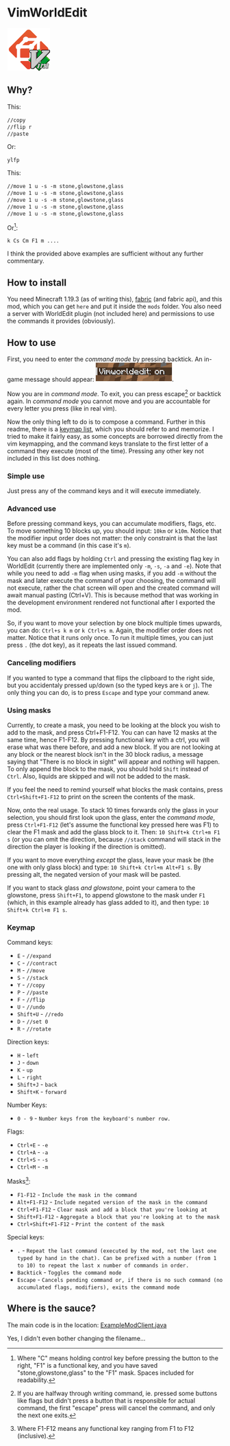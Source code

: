 # VimWorldEdit
![Project's logo](/readme_images/logo_100px.png)


## Why?

This:
```
//copy
//flip r
//paste
```
Or:
```
ylfp
```

This:
```
//move 1 u -s -m stone,glowstone,glass
//move 1 u -s -m stone,glowstone,glass
//move 1 u -s -m stone,glowstone,glass
//move 1 u -s -m stone,glowstone,glass
//move 1 u -s -m stone,glowstone,glass
```
Or[^1]:
```
k Cs Cm F1 m ....
```

I think the provided above examples are sufficient without any further commentary.

## How to install
You need Minecraft 1.19.3 (as of writing this), [fabric](https://fabricmc.net/use/installer/) (and fabric api), and this mod, which you can get `here` and put it inside the `mods` folder.
You also need a server with WorldEdit plugin (not included here) and permissions to use the commands it provides (obviously).

## How to use
First, you need to enter the *command mode* by pressing backtick.
An in-game message should appear: ![Screenshot of command mode being turned on](/readme_images/mode_on.png).

Now you are in *command mode*. To exit, you can press escape[^2] or backtick again.
In *command mode* you cannot move and you are accountable for every letter you press (like in real vim).

Now the only thing left to do is to compose a command.
Further in this readme, there is a [keymap list](https://github.com/ThinCan/Vim-WorldEdit/blob/main/README.md#keymap), which you should refer to and memorize. I tried to make it fairly easy, as some concepts are borrowed directly from the vim keymapping, and the command keys translate to the first letter of a command they execute (most of the time).
Pressing any other key not included in this list does nothing.

### Simple use
Just press any of the command keys and it will execute immediately.

### Advanced use
Before pressing command keys, you can accumulate modifiers, flags, etc. To move something 10 blocks up, you should input:
`10km` or `k10m`. Notice that the modifier input order does not matter: the only constraint is that the last key must be a command (in this case it's `m`).

You can also add flags by holding `Ctrl` and pressing the existing flag key in WorldEdit (currently there are implemented only `-m`, `-s`, `-a` and `-e`). 
Note that while you need to add `-m` flag when using masks, if you add `-m` without the mask and later execute the command of your choosing, the command will not execute, rather the chat screen will open and the created command will await manual pasting (Ctrl+V). This is because method that was working in the development environment rendered not functional after I exported the mod.

So, if you want to move your selection by one block multiple times upwards, you can do:
`Ctrl+s k m` or `k Ctrl+s m`. Again, the modifier order does not matter. Notice that it runs only once. To run it multiple times, you can just press `.` (the dot key), as it repeats the last issued command.

### Canceling modifiers
If you wanted to type a command that flips the clipboard to the right side, but you accidentaly pressed up/down (so the typed keys are `k` or `j`). The only thing you can do, is to press `Escape` and type your command anew.

### Using masks
Currently, to create a mask, you need to be looking at the block you wish to add to the mask, and press Ctrl+F1-F12. You can can have 12 masks at the same time, hence F1-F12. By pressing functional key with a ctrl, you will erase what was there before, and add a new block.
If you are not looking at any block or the nearest block isn't in the 30 block radius, a message saying that "There is no block in sight" will appear and nothing will happen. To only append the block to the mask, you should hold `Shift` instead of `Ctrl`.
Also, liquids are skipped and will not be added to the mask.

If you feel the need to remind yourself what blocks the mask contains, press `Ctrl+Shift+F1-F12` to print on the screen the contents of the mask.

Now, onto the real usage. To stack 10 times forwards only the glass in your selection, you should first look upon the glass, enter the *command mode*, press `Ctrl+F1-F12` (let's assume the functional key pressed here was F1) to clear the F1 mask and add the glass block to it.
Then: `10 Shift+k Ctrl+m F1 s` (or you can omit the direction, because `//stack` command will stack in the direction the player is looking if the direction is omitted).

If you want to move everything *except* the glass, leave your mask be (the one with only glass block) and type: `10 Shift+k Ctrl+m Alt+F1 s`.
By pressing alt, the negated version of your mask will be pasted.

If you want to stack glass *and glowstone*, point your camera to the glowstone, press `Shift+F1`, to append glowstone to the mask under `F1` (which, in this example already has glass added to it), and then type: `10 Shift+k Ctrl+m F1 s`.

### Keymap
Command keys:
- `E` - `//expand`
- `C` - `//contract`
- `M` - `//move`
- `S` - `//stack`
- `Y` - `//copy`
- `P` - `//paste`
- `F` - `//flip`
- `U` - `//undo`
- `Shift+U` - `//redo`
- `D` - `//set 0`
- `R` - `//rotate`

Direction keys:
- `H` - `left`
- `J` - `down`
- `K` - `up`
- `L` - `right`
- `Shift+J` - `back`
- `Shift+K` - `forward`

Number Keys:
- `0 - 9` - `Number keys from the keyboard's number row.`

Flags:
- `Ctrl+E` - `-e`
- `Ctrl+A` - `-a`
- `Ctrl+S` - `-s`
- `Ctrl+M` - `-m`

Masks[^3]: 
- `F1-F12` - `Include the mask in the command`
- `Alt+F1-F12` - `Include negated version of the mask in the command`
- `Ctrl+F1-F12` - `Clear mask and add a block that you're looking at`
- `Shift+F1-F12` - `Aggregate a block that you're looking at to the mask`
- `Ctrl+Shift+F1-F12` - `Print the content of the mask`

Special keys:
- `.` - `Repeat the last command (executed by the mod, not the last one typed by hand in the chat). Can be prefixed with a number (from 1 to 10) to repeat the last x number of commands in order.`
- `Backtick` - `Toggles the command mode`
- `Escape` - `Cancels pending command or, if there is no such command (no accumulated flags, modifiers), exits the command mode`

## Where is the sauce?
The main code is in the location: [ExampleModClient.java](https://github.com/ThinCan/Vim-WorldEdit/blob/main/src/client/java/com/vimworldedit/ExampleModClient.java)

Yes, I didn't even bother changing the filename...

[^1]: Where "C" means holding control key before pressing the button to the right, "F1" is a functional key, and you have saved "stone,glowstone,glass" to the "F1" mask. Spaces included for readability.

[^2]: If you are halfway through writing command, ie. pressed some buttons like flags but didn't press a button that is responsible for actual command, the first "escape" press will cancel the command, and only the next one exits.

[^3]: Where F1-F12 means any functional key ranging from F1 to F12 (inclusive).

